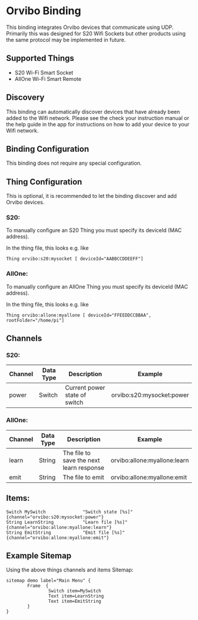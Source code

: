 # Orvibo Binding

This binding integrates Orvibo devices that communicate using UDP. Primarily this was designed for S20 Wifi Sockets but other products using the same protocol may be implemented in future.

## Supported Things

* S20 Wi-Fi Smart Socket
* AllOne Wi-Fi Smart Remote

## Discovery

This binding can automatically discover devices that have already been added to the Wifi network.  Please see the check your instruction manual or the help guide in the app for instructions on how to add your device to your Wifi network.

## Binding Configuration

This binding does not require any special configuration.

## Thing Configuration

This is optional, it is recommended to let the binding discover and add Orvibo devices.
 
### S20: 
 
To manually configure an S20 Thing you must specify its deviceId (MAC address). 
 
In the thing file, this looks e.g. like
```
Thing orvibo:s20:mysocket [ deviceId="AABBCCDDEEFF"]
```

### AllOne:

To manually configure an AllOne Thing you must specify its deviceId (MAC address). 
 
In the thing file, this looks e.g. like
```
Thing orvibo:allone:myallone [ deviceId="FFEEDDCCBBAA", rootFolder="/home/pi"]
```

## Channels

### S20:
|Channel | Data Type |Description | Example  |
|------- | -------- |-------- | ---- |
|power	 | Switch 	|Current power state of switch | orvibo:s20:mysocket:power |

### AllOne:
|Channel | Data Type | Description | Example  |
|------- | -------- | -------- | ---- |
|learn	 | String | The file to save the next learn response | orvibo:allone:myallone:learn |
|emit	 | String | The file to emit | orvibo:allone:myallone:emit |

## Items:
```
Switch MySwitch              "Switch state [%s]"	{channel="orvibo:s20:mysocket:power"}
String LearnString           "Learn file [%s]"		{channel="orvibo:allone:myallone:learn"}
String EmitString            "Emit file [%s]"	  	{channel="orvibo:allone:myallone:emit"}
```

## Example Sitemap

Using the above things channels and items 
Sitemap:
```
sitemap demo label="Main Menu" {
        Frame  {
                Switch item=MySwitch
				Text item=LearnString
				Text item=EmitString
        }
}
```